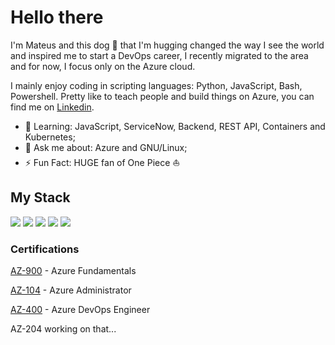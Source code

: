 # Hello there 
I'm Mateus and this dog :dog: that I'm hugging changed the way I see the world and inspired me to start a DevOps career, I recently migrated to the area and for now, I focus only on the Azure cloud.

I mainly enjoy coding in scripting languages: Python, JavaScript, Bash, Powershell. 
Pretty like to teach people and build things on Azure, you can find me on [Linkedin](https://www.linkedin.com/in/mateus-ralves/). 

- 🤔 Learning: JavaScript, ServiceNow, Backend, REST API, Containers and Kubernetes;
- 💬 Ask me about: Azure and GNU/Linux;
- ⚡ Fun Fact: HUGE fan of One Piece :sailboat:

## My Stack
![](https://img.shields.io/badge/JavaScript-F7DF1E?style=for-the-badge&logo=javascript&logoColor=black)
![](https://img.shields.io/badge/Node.js-43853D?style=for-the-badge&logo=node.js&logoColor=white)
![](https://img.shields.io/badge/Shell_Script-121011?style=for-the-badge&logo=gnu-bash&logoColor=white)
![](https://img.shields.io/badge/azure-%230072C6.svg?style=for-the-badge&logo=azure-devops&logoColor=white)
![](https://img.shields.io/badge/python-3670A0?style=for-the-badge&logo=python&logoColor=ffdd54)

### Certifications
[AZ-900](https://www.credly.com/badges/dd5065d4-554c-41f7-93a8-21342e324f42?source=linked_in_profile) - Azure Fundamentals 

[AZ-104](https://www.credly.com/badges/db3ffa7f-28f2-4891-8685-12f7cb011647?source=linked_in_profile) - Azure Administrator

[AZ-400](https://www.credly.com/badges/37052349-c006-4251-8348-daaa9528f522) - Azure DevOps Engineer

AZ-204 working on that...
